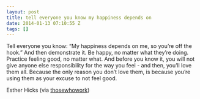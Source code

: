 ```yaml
---
layout: post
title: tell everyone you know my happiness depends on
date: 2014-01-13 07:10:55 Z
tags: []
---
```

Tell everyone you know: “My happiness depends on me, so you’re off the hook.” And then demonstrate it. Be happy, no matter what they’re doing. Practice feeling good, no matter what. And before you know it, you will not give anyone else responsibility for the way you feel - and then, you’ll love them all. Because the only reason you don’t love them, is because you’re using them as your excuse to not feel good.

Esther Hicks (via [thosewhowork](http://thosewhowork.tumblr.com/))

